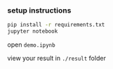 ### setup instructions

```bash
pip install -r requirements.txt
jupyter notebook
```

open `demo.ipynb`

view your result in `./result` folder
